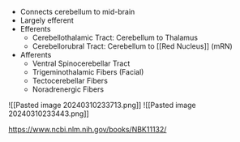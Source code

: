 - Connects cerebellum to mid-brain
- Largely efferent
- Efferents
	- Cerebellothalamic Tract: Cerebellum to Thalamus
	- Cerebellorubral Tract: Cerebellum to [[Red Nucleus]] (mRN)
- Afferents
	- Ventral Spinocerebellar Tract
	- Trigeminothalamic Fibers (Facial)
	- Tectocerebellar Fibers
	- Noradrenergic Fibers

![[Pasted image 20240310233713.png]]
![[Pasted image 20240310233443.png]]

https://www.ncbi.nlm.nih.gov/books/NBK11132/